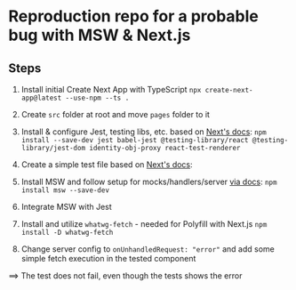 # Reproduction repo for a probable bug with MSW & Next.js

## Steps

1. Install initial Create Next App with TypeScript
`npx create-next-app@latest --use-npm --ts .`

2. Create `src` folder at root and move `pages` folder to it

3. Install & configure Jest, testing libs, etc. based on [Next's docs](https://nextjs.org/docs/testing#jest-and-react-testing-library):
`npm install --save-dev jest babel-jest @testing-library/react @testing-library/jest-dom identity-obj-proxy react-test-renderer`

3. Create a simple test file based on [Next's docs](https://nextjs.org/docs/testing#jest-and-react-testing-library):

3. Install MSW and follow setup for mocks/handlers/server [via docs](https://nextjs.org/docs/testing#jest-and-react-testing-library):
`npm install msw --save-dev`

3. Integrate MSW with Jest

3. Install and utilize `whatwg-fetch` - needed for Polyfill with Next.js
`npm install -D whatwg-fetch` 

3. Change server config to `onUnhandledRequest: "error"` and add some simple fetch execution in the tested component

==> The test does not fail, even though the tests shows the error